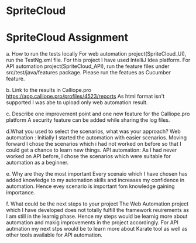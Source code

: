 # SpriteCloud

# SpriteCloud Assignment

a. How to run the tests locally
For web automation project(SpriteCloud_UI), run the TestNg.xml file. For this project I have used IntelliJ Idea platform.
For API automation project(SpriteCloud_API), run the feature files under src/test/java/features package. Please run the featues as Cucumber feature.

b. Link to the results in Calliope.pro
https://app.calliope.pro/profiles/4523/reports 
As html format isn't supported I was abe to upload only web automation result.

c. Describe one improvement point and one new feature for the Calliope.pro platform
A security feature can be added while sharing the log files.

d.What you used to select the scenarios, what was your approach?
Web automation :
Initially I started the automation with easier scenarios. Moving forward I chose the scenarios which i had not worked on before so that I could get a chance to learn    new things.
API automation:
As I had never worked on API before, I chose the scenarios which were suitable for automation as a beginner.

e. Why are they the most important
Every scenaio which I have chosen has added knowledge to my automation skills and increases my confidence in automation. Hence evey scenario is important fom knowledge gaining importance.

f. What could be the next steps to your project
The Web Automation project which I have developed does not totally fulfill the framework reuirements as I am still in the learnig phase. Hence my steps would be learnig more about automation and makig improvements in the project accordingly. 
For API autmation my next stps would be to learn more about Karate tool as well as other tools available for API automation.
